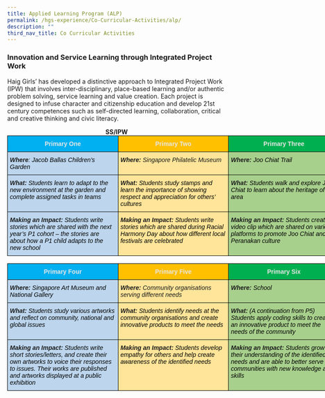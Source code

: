 ```yaml
---
title: Applied Learning Program (ALP)
permalink: /hgs-experience/Co-Curricular-Activities/alp/
description: ""
third_nav_title: Co Curricular Activities
---
```

### Innovation and Service Learning through Integrated Project Work

Haig Girls’ has developed a distinctive approach to Integrated Project Work (IPW) that involves inter-disciplinary, place-based learning and/or authentic problem solving, service learning and value creation. Each project is designed to infuse character and citizenship education and develop 21st century competences such as self-directed learning, collaboration, critical and creative thinking and civic literacy.

<center><strong>SS/IPW</strong></center>

<style type="text/css">
.tg  {border-collapse:collapse;border-spacing:0;margin:0px auto;}
.tg td{border-color:black;border-style:solid;border-width:1px;font-family:Arial, sans-serif;font-size:14px;
  overflow:hidden;padding:10px 5px;word-break:normal;}
.tg th{border-color:black;border-style:solid;border-width:1px;font-family:Arial, sans-serif;font-size:14px;
  font-weight:normal;overflow:hidden;padding:10px 5px;word-break:normal;}
.tg .tg-ad8v{background-color:#BDD6EE;font-style:italic;text-align:left;vertical-align:top}
.tg .tg-osat{background-color:#00B0F0;color:#E7E6E6;font-weight:bold;text-align:center;vertical-align:top}
.tg .tg-hfgw{background-color:#FFC000;color:#E7E6E6;font-weight:bold;text-align:center;vertical-align:top}
.tg .tg-30r0{background-color:#00B050;color:#E7E6E6;font-weight:bold;text-align:center;vertical-align:top}
.tg .tg-5ril{background-color:#FFE599;font-style:italic;text-align:left;vertical-align:top}
.tg .tg-0te4{background-color:#A8D08D;font-style:italic;text-align:left;vertical-align:top}
</style>
<table class="tg" style="undefined;table-layout: fixed; width: 765px">
<colgroup>
<col style="width: 255px">
<col style="width: 255px">
<col style="width: 255px">
</colgroup>
<tbody>
  <tr>
    <td class="tg-osat"><span style="color:#E7E6E6">Primary One</span></td>
    <td class="tg-hfgw"><span style="color:#E7E6E6">Primary Two</span></td>
    <td class="tg-30r0"><span style="color:#E7E6E6">Primary Three</span></td>
  </tr>
  <tr>
    <td class="tg-ad8v"><span style="font-weight:bold;font-style:italic">Where</span><span style="font-style:italic">: </span><span style="font-style:italic;color:#000">Jacob Ballas Children’s Garden</span></td>
    <td class="tg-5ril"><span style="font-weight:bold">Where:</span> Singapore Philatelic Museum</td>
    <td class="tg-0te4"><span style="font-weight:bold">Where:</span> <span style="color:#000">Joo Chiat Trail</span></td>
  </tr>
  <tr>
    <td class="tg-ad8v"><span style="font-weight:bold">What:</span> <span style="color:#000">Students learn to adapt to the new environment at the garden and complete assigned tasks in teams</span></td>
    <td class="tg-5ril"><span style="font-weight:bold">What: </span><span style="color:#000">Students study stamps and learn the importance of showing respect and appreciation for others’ cultures</span></td>
    <td class="tg-0te4"><span style="font-weight:bold">What: </span><span style="color:#000">Students walk and explore Joo Chiat to learn about the heritage of the area</span></td>
  </tr>
  <tr>
    <td class="tg-ad8v"><span style="font-weight:bold">Making an Impact: </span><span style="color:#000">Students write stories which are shared with the next year’s P1 cohort – the stories are about how a P1 child adapts to the new school</span></td>
    <td class="tg-5ril"><span style="font-weight:bold">Making an Impact:</span> <span style="color:#000">Students write stories which are shared during Racial Harmony Day about how different local festivals are celebrated</span></td>
    <td class="tg-0te4"><span style="font-weight:bold;font-style:italic">Making an Impact:</span> <span style="color:#000">Students create a video clip which are shared on various platforms to promote Joo Chiat and the Peranakan culture</span></td>
  </tr>
</tbody>
</table>

<br>

<style type="text/css">
.tg  {border-collapse:collapse;border-spacing:0;margin:0px auto;}
.tg td{border-color:black;border-style:solid;border-width:1px;font-family:Arial, sans-serif;font-size:14px;
  overflow:hidden;padding:10px 5px;word-break:normal;}
.tg th{border-color:black;border-style:solid;border-width:1px;font-family:Arial, sans-serif;font-size:14px;
  font-weight:normal;overflow:hidden;padding:10px 5px;word-break:normal;}
.tg .tg-ad8v{background-color:#BDD6EE;font-style:italic;text-align:left;vertical-align:top}
.tg .tg-osat{background-color:#00B0F0;color:#E7E6E6;font-weight:bold;text-align:center;vertical-align:top}
.tg .tg-hfgw{background-color:#FFC000;color:#E7E6E6;font-weight:bold;text-align:center;vertical-align:top}
.tg .tg-30r0{background-color:#00B050;color:#E7E6E6;font-weight:bold;text-align:center;vertical-align:top}
.tg .tg-5ril{background-color:#FFE599;font-style:italic;text-align:left;vertical-align:top}
.tg .tg-0te4{background-color:#A8D08D;font-style:italic;text-align:left;vertical-align:top}
</style>
<table class="tg" style="undefined;table-layout: fixed; width: 765px">
<colgroup>
<col style="width: 255px">
<col style="width: 255px">
<col style="width: 255px">
</colgroup>
<tbody>
  <tr>
    <td class="tg-osat"><span style="color:#E7E6E6">Primary Four</span></td>
    <td class="tg-hfgw"><span style="color:#E7E6E6">Primary Five</span></td>
    <td class="tg-30r0"><span style="color:#E7E6E6">Primary Six</span></td>
  </tr>
  <tr>
    <td class="tg-ad8v"><span style="font-weight:bold">Where: </span><span style="color:#000">Singapore Art Museum and National Gallery</span></td>
    <td class="tg-5ril"><span style="font-weight:bold">Where:</span> Community organisations serving different needs</td>
    <td class="tg-0te4"><span style="font-weight:bold">Where: </span><span style="color:#000">School</span></td>
  </tr>
  <tr>
    <td class="tg-ad8v"><span style="font-weight:bold">What: </span><span style="color:#000">Students study various artworks and reflect on community, national and global issues</span></td>
    <td class="tg-5ril"><span style="font-weight:bold">What: </span><span style="color:#000">Students identify needs at the community organisations and create innovative products to meet the needs</span></td>
    <td class="tg-0te4"><span style="font-weight:bold">What: </span><span style="color:#000">(A continuation from P5)</span><br><span style="color:#000">Students apply coding skills to create an innovative product to meet the needs of the community</span></td>
  </tr>
  <tr>
    <td class="tg-ad8v"><span style="font-weight:bold">Making an Impact: </span><span style="color:#000">Students write short stories/letters, and create their own artworks to voice their responses to issues. Their works are published and artworks displayed at a public exhibition</span></td>
    <td class="tg-5ril"><span style="font-weight:bold">Making an Impact:</span> <span style="color:#000">Students develop empathy for others and help create awareness of the identified needs</span></td>
    <td class="tg-0te4"><span style="font-weight:bold">Making an Impact: </span><span style="color:#000">Students grow in their understanding of the identified needs and are able to better serve the communities with new knowledge and skills</span></td>
  </tr>
</tbody>
</table>